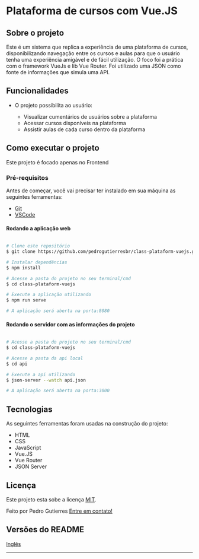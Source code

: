 # Plataforma de cursos com Vue.JS

## Sobre o projeto

Este é um sistema que replica a experiência de uma plataforma de cursos, disponibilizando navegação entre os cursos e aulas para que o usuário tenha uma experiência amigável e de fácil utilização. O foco foi a prática com o framework VueJs e lib Vue Router. Foi utilizado uma JSON como fonte de informações que simula uma API.

## Funcionalidades

-   O projeto possibilita ao usuário:

    -   Visualizar cumentários de usuários sobre a plataforma
    -   Acessar cursos disponíveis na plataforma
    -   Assistir aulas de cada curso dentro da plataforma

## Como executar o projeto

Este projeto é focado apenas no Frontend

### Pré-requisitos

Antes de começar, você vai precisar ter instalado em sua máquina as seguintes ferramentas:

-   [Git](https://git-scm.com)
-   [VSCode](https://code.visualstudio.com/)

#### Rodando a aplicação web

```bash

# Clone este repositório
$ git clone https://github.com/pedrogutierresbr/class-plataform-vuejs.git

# Instalar dependências
$ npm install

# Acesse a pasta do projeto no seu terminal/cmd
$ cd class-plataform-vuejs

# Execute a aplicação utilizando
$ npm run serve

# A aplicação será aberta na porta:8080

```

#### Rodando o servidor com as informações do projeto

```bash

# Acesse a pasta do projeto no seu terminal/cmd
$ cd class-plataform-vuejs

# Acesse a pasta da api local
$ cd api

# Execute a api utilizando
$ json-server --watch api.json

# A aplicação será aberta na porta:3000

```

## Tecnologias

As seguintes ferramentas foram usadas na construção do projeto:

-   HTML
-   CSS
-   JavaScript
-   Vue.JS
-   Vue Router
-   JSON Server

## Licença

Este projeto esta sobe a licença [MIT](./LICENSE).

Feito por Pedro Gutierres [Entre em contato!](https://www.linkedin.com/in/pedro-gutierres/)

## Versões do README

[Inglês](./README-en.md)

---
